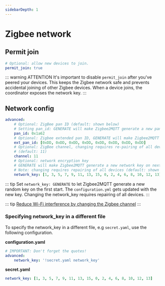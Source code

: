 ```yaml
---
sidebarDepth: 1
---
```


# Zigbee network

## Permit join

```yaml
# Optional: allow new devices to join.
permit_join: true
```

::: warning ATTENTION
It's important to disable `permit_join` after you've peered your devices. This keeps the Zigbee
network safe and prevents accidental joining of other Zigbee devices. When a device joins, the coordinator exposes the
network key.
:::

## Network config

```yaml
advanced:
    # Optional: ZigBee pan ID (default: shown below)
    # Setting pan_id: GENERATE will make Zigbee2MQTT generate a new panID on next startup
    pan_id: 0x1a62
    # Optional: Zigbee extended pan ID, GENERATE will make Zigbee2MQTT generate a new extended panID on next startup (default: shown below)
    ext_pan_id: [0xDD, 0xDD, 0xDD, 0xDD, 0xDD, 0xDD, 0xDD, 0xDD]
    # Optional: ZigBee channel, changing requires re-pairing of all devices. (Note: use a ZLL channel: 11, 15, 20, or 25 to avoid Problems)
    # (default: 11)
    channel: 11
    # Optional: network encryption key
    # GENERATE will make Zigbee2MQTT generate a new network key on next startup
    # Note: changing requires repairing of all devices (default: shown below)
    network_key: [1, 3, 5, 7, 9, 11, 13, 15, 0, 2, 4, 6, 8, 10, 12, 13]
```

::: tip
Set `network_key: GENERATE` to let Zigbee2MQTT generate a new random key on the first start. The `configuration.yml` gets updated with the new key. Changing the network_key requires repairing of all devices.
:::

::: tip
[Reduce Wi-Fi interference by changing the Zigbee channel](../../advanced/zigbee/02_improve_network_range_and_stability.md#reduce-wi-fi-interference-by-changing-the-zigbee-channel)
:::

### Specifying network_key in a different file

To specify the network_key in a different file, e.g `secret.yaml`, use the following configuration.

**configuration.yaml**

```yaml
# IMPORTANT: Don't forget the quotes!
advanced:
    network_key: '!secret.yaml network_key'
```

**secret.yaml**

```yaml
network_key: [1, 3, 5, 7, 9, 11, 13, 15, 0, 2, 4, 6, 8, 10, 12, 13]
```
